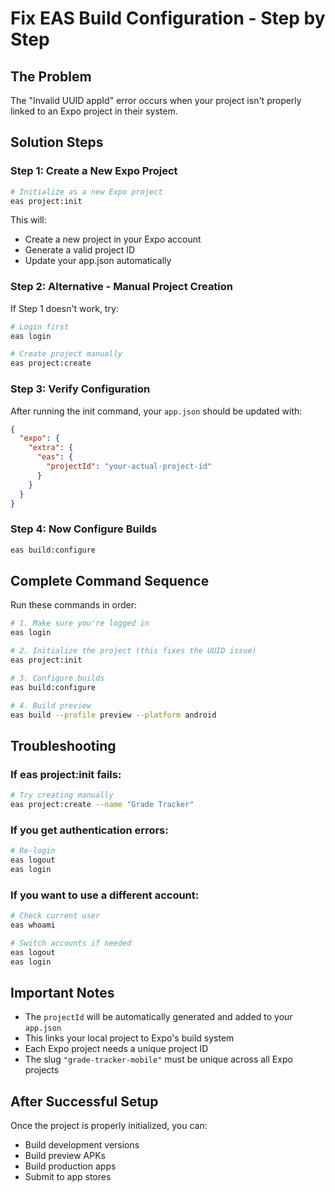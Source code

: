 # Fix EAS Build Configuration - Step by Step

## The Problem
The "Invalid UUID appId" error occurs when your project isn't properly linked to an Expo project in their system.

## Solution Steps

### Step 1: Create a New Expo Project
```bash
# Initialize as a new Expo project
eas project:init
```

This will:
- Create a new project in your Expo account
- Generate a valid project ID
- Update your app.json automatically

### Step 2: Alternative - Manual Project Creation
If Step 1 doesn't work, try:

```bash
# Login first
eas login

# Create project manually
eas project:create
```

### Step 3: Verify Configuration
After running the init command, your `app.json` should be updated with:
```json
{
  "expo": {
    "extra": {
      "eas": {
        "projectId": "your-actual-project-id"
      }
    }
  }
}
```

### Step 4: Now Configure Builds
```bash
eas build:configure
```

## Complete Command Sequence

Run these commands in order:

```bash
# 1. Make sure you're logged in
eas login

# 2. Initialize the project (this fixes the UUID issue)
eas project:init

# 3. Configure builds
eas build:configure

# 4. Build preview
eas build --profile preview --platform android
```

## Troubleshooting

### If eas project:init fails:
```bash
# Try creating manually
eas project:create --name "Grade Tracker"
```

### If you get authentication errors:
```bash
# Re-login
eas logout
eas login
```

### If you want to use a different account:
```bash
# Check current user
eas whoami

# Switch accounts if needed
eas logout
eas login
```

## Important Notes

- The `projectId` will be automatically generated and added to your `app.json`
- This links your local project to Expo's build system
- Each Expo project needs a unique project ID
- The slug `"grade-tracker-mobile"` must be unique across all Expo projects

## After Successful Setup

Once the project is properly initialized, you can:
- Build development versions
- Build preview APKs
- Build production apps
- Submit to app stores